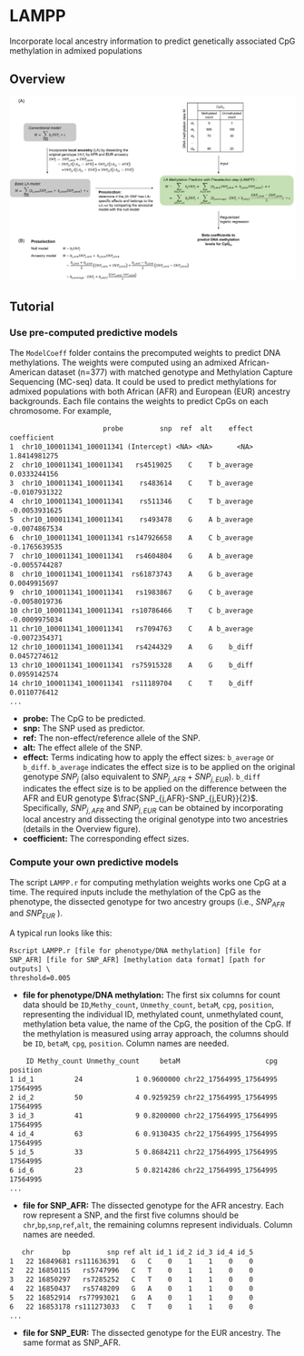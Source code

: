 # LAMPP
Incorporate local ancestry information to predict genetically associated CpG methylation in admixed populations

## Overview
<img src="img/F1.png">

## Tutorial
### Use pre-computed predictive models
The `ModelCoeff` folder contains the precomputed weights to predict DNA methylations. The weights were computed using an admixed African-American dataset (n=377) with matched genotype and Methylation Capture Sequencing (MC-seq) data. It could be used to predict methylations for admixed populations with both African (AFR) and European (EUR) ancestry backgrounds. Each file contains the weights to predict CpGs on each chromosome. For example, 
```
                       probe         snp  ref  alt    effect   coefficient
1  chr10_100011341_100011341 (Intercept) <NA> <NA>      <NA>  1.8414981275
2  chr10_100011341_100011341   rs4519025    C    T b_average  0.0333244156
3  chr10_100011341_100011341    rs483614    C    T b_average -0.0107931322
4  chr10_100011341_100011341    rs511346    C    T b_average -0.0053931625
5  chr10_100011341_100011341    rs493478    G    A b_average -0.0074867534
6  chr10_100011341_100011341 rs147926658    A    C b_average -0.1765639535
7  chr10_100011341_100011341   rs4604804    G    A b_average -0.0055744287
8  chr10_100011341_100011341  rs61873743    A    G b_average  0.0049915697
9  chr10_100011341_100011341   rs1983867    G    C b_average -0.0058019736
10 chr10_100011341_100011341  rs10786466    T    C b_average -0.0009975034
11 chr10_100011341_100011341   rs7094763    C    A b_average -0.0072354371
12 chr10_100011341_100011341   rs4244329    A    G    b_diff  0.0457274612
13 chr10_100011341_100011341  rs75915328    A    G    b_diff  0.0959142574
14 chr10_100011341_100011341  rs11189704    C    T    b_diff  0.0110776412
...
```
- **probe:** The CpG to be predicted.
- **snp:** The SNP used as predictor.
- **ref:** The non-effect/reference allele of the SNP.
- **alt:** The effect allele of the SNP.
- **effect:** Terms indicating how to apply the effect sizes: `b_average` or `b_diff`. `b_average` indicates the effect size is to be applied on the original genotype $`SNP_j`$ (also equivalent to $`SNP_{j,AFR}+SNP_{j,EUR}`$). `b_diff` indicates the effect size is to be applied on the difference between the AFR and EUR genotype $`\frac{SNP_{j,AFR}-SNP_{j,EUR}}{2}`$. Specifically, $`SNP_{j,AFR}`$ and $`SNP_{j,EUR}`$ can be obtained by incorporating local ancestry and dissecting the original genotype into two ancestries (details in the Overview figure). 
- **coefficient:** The corresponding effect sizes.

### Compute your own predictive models
The script `LAMPP.r` for computing methylation weights works one CpG at a time. The required inputs include the methylation of the CpG as the phenotype, the dissected genotype for two ancestry groups (i.e., $`SNP_{AFR}`$ and $`SNP_{EUR}`$ ).

A typical run looks like this:
```
Rscript LAMPP.r [file for phenotype/DNA methylation] [file for SNP_AFR] [file for SNP_AFR] [methylation data format] [path for outputs] \
threshold=0.005
```
- **file for phenotype/DNA methylation:** The first six columns for count data should be `ID`,`Methy_count`, `Unmethy_count`, `betaM`, `cpg`, `position`, representing the individual ID, methylated count, unmethylated count, methylation beta value, the name of the CpG, the position of the CpG. If the methylation is measured using array approach, the columns should be `ID`, `betaM`, `cpg`, `position`. Column names are needed.
```
    ID Methy_count Unmethy_count     betaM                     cpg position
1 id_1          24             1 0.9600000 chr22_17564995_17564995 17564995
2 id_2          50             4 0.9259259 chr22_17564995_17564995 17564995
3 id_3          41             9 0.8200000 chr22_17564995_17564995 17564995
4 id_4          63             6 0.9130435 chr22_17564995_17564995 17564995
5 id_5          33             5 0.8684211 chr22_17564995_17564995 17564995
6 id_6          23             5 0.8214286 chr22_17564995_17564995 17564995
...
```
- **file for SNP_AFR:** The dissected genotype for the AFR ancestry. Each row represent a SNP, and the first five columns should be `chr`,`bp`,`snp`,`ref`,`alt`, the remaining columns represent individuals. Column names are needed.
```
   chr       bp         snp ref alt id_1 id_2 id_3 id_4 id_5
1   22 16849681 rs111636391   G   C    0    1    1    0    0
2   22 16850115   rs5747996   C   T    0    1    1    0    0
3   22 16850297   rs7285252   C   T    0    1    1    0    0
4   22 16850437   rs5748209   G   A    0    1    1    0    0
5   22 16852914  rs77993021   G   A    0    1    1    0    0
6   22 16853178 rs111273033   C   T    0    1    1    0    0
...
```
- **file for SNP_EUR:** The dissected genotype for the EUR ancestry. The same format as SNP_AFR. 


